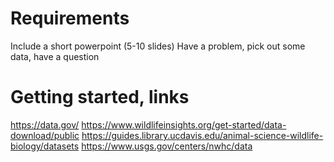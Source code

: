 # Requirements 
Include a short powerpoint (5-10 slides)
Have a problem, pick out some data, have a question 
# Getting started, links 
https://data.gov/ 
https://www.wildlifeinsights.org/get-started/data-download/public 
https://guides.library.ucdavis.edu/animal-science-wildlife-biology/datasets 
https://www.usgs.gov/centers/nwhc/data 
